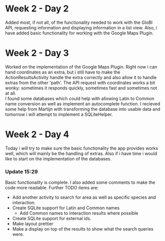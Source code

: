 # Week 2 - Day 2
Added most, if not all, of the functionality needed to work with the GloBI API, requesting information and displaying information in a list view. Also, i have added basic functionality for working with the Google Maps Plugin.

# Week 2 - Day 3
Worked on the implementation of the Google Maps Plugin. Right now i can hand coordinates as an extra, but i still have to make the ActionResultsActivity handle the extra correctly and also allow it to handle extras from the other 'path'. The API request with coordinates works a bit wonky: sometimes it responds quickly, sometimes fast and sometimes not at all.  
I found some databases which could help with allowing Latin to Common name conversion as well as implement an autocomplete function. 
I recieved some help from Martijn with transforming the database into usable data and tomorrow i will attempt to implement a SQLiteHelper.

# Week 2 - Day 4
Today i will try to make sure the basic functionality the app provides works well, which will mainly be the handling of extras. Also if i have time i would like to start on the implementation of the databases.

### Update 15:29
Basic functionality is complete. I also added some comments to make the code more readable.
Further TODO items are:
- Add another activity to search for area as well as specific species and interaction.
- Create SQLite support for Latin and Common names
    - Add Common names to interaction results where possible
- Create SQLite support for external ids.
- Make layout prettier
- Make a display on top of the results to show what the search queries were.

